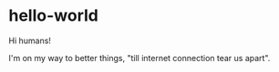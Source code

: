 # hello-world

Hi humans!

I'm on my way to better things, 
"till internet connection tear us apart".
